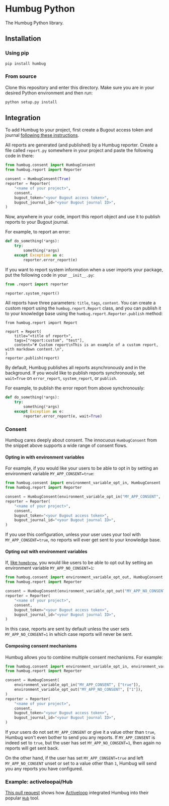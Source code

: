 # Humbug Python

The Humbug Python library.

## Installation

### Using pip

```bash
pip install humbug
```

### From source

Clone this repository and enter this directory. Make sure you are in your desired Python environment
and then run:

```bash
python setup.py install
```

## Integration

To add Humbug to your project, first create a Bugout access token and journal [following these
instructions](../README.md#trying-it-out).

All reports are generated (and published) by a Humbug reporter. Create a file called `report.py`
somewhere in your project and paste the following code in there:

```python
from humbug.consent import HumbugConsent
from humbug.report import Reporter

consent = HumbugConsent(True)
reporter = Reporter(
    "<name of your project>",
    consent,
    bugout_token="<your Bugout access token>",
    bugout_journal_id="<your Bugout journal ID>",
)
```

Now, anywhere in your code, import this report object and use it to publish reports to your
Bugout journal.

For example, to report an error:

```python
def do_something(*args):
    try:
        something(*args)
    except Exception as e:
        reporter.error_report(e)
```

If you want to report system information when a user imports your package, put the following code
in your `__init__.py`:

```python
from .report import reporter

reporter.system_report()
```

All reports have three parameters: `title`, `tags`, `content`. You can create a custom report using
the `humbug.report.Report` class, and you can publish it to your knowledge base using the
`humbug.report.Reporter.publish` method:

```
from humbug.report import Report

report = Report(
    title="<title of report>",
    tags=["report:custom", "test"],
    content="# Custom report\nThis is an example of a custom report, with markdown content.\n",
)
reporter.publish(report)
```

By default, Humbug publishes all reports asynchronously and in the background. If you would like to
publish reports synchronously, set `wait=True` on `error_report`, `system_report`, or `publish`.

For example, to publish the error report from above synchronously:

```python
def do_something(*args):
    try:
        something(*args)
    except Exception as e:
        reporter.error_report(e, wait=True)
```

### Consent

Humbug cares deeply about consent. The innocuous `HumbugConsent` from the snippet above supports
a wide range of consent flows.

#### Opting in with environment variables

For example, if you would like your users to be able to opt in by setting an environment variable
`MY_APP_CONSENT=true`:

```python
from humbug.consent import environment_variable_opt_in, HumbugConsent
from humbug.report import Reporter

consent = HumbugConsent(environment_variable_opt_in("MY_APP_CONSENT", ["true"]))
reporter = Reporter(
    "<name of your project>",
    consent,
    bugout_token="<your Bugout access token>",
    bugout_journal_id="<your Bugout journal ID>",
)
```

If you use this configuration, unless your user uses your tool with `MY_APP_CONSENT=true`, no
reports will ever get sent to your knowledge base.

#### Opting out with environment variables

If, [like `homebrew`](https://docs.brew.sh/Analytics#opting-out), you would like users to be able to
opt out by setting an environment variable `MY_APP_NO_CONSENT=1`:

```python
from humbug.consent import environment_variable_opt_out, HumbugConsent
from humbug.report import Reporter

consent = HumbugConsent(environment_variable_opt_out("MY_APP_NO_CONSENT", ["1"]))
reporter = Reporter(
    "<name of your project>",
    consent,
    bugout_token="<your Bugout access token>",
    bugout_journal_id="<your Bugout journal ID>",
)
```

In this case, reports are sent by default unless the user sets `MY_APP_NO_CONSENT=1` in which
case reports will never be sent.

#### Composing consent mechanisms

Humbug allows you to combine multiple consent mechanisms. For example:

```python
from humbug.consent import environment_variable_opt_in, environment_variable_opt_out, HumbugConsent
from humbug.report import Reporter

consent = HumbugConsent(
    environment_variable_opt_in("MY_APP_CONSENT", ["true"]),
    environment_variable_opt_out("MY_APP_NO_CONSENT", ["1"]),
)
reporter = Reporter(
    "<name of your project>",
    consent,
    bugout_token="<your Bugout access token>",
    bugout_journal_id="<your Bugout journal ID>",
)
```

If your users do not set `MY_APP_CONSENT` or give it a value other than `true`, Humbug won't even
bother to send you any reports. If `MY_APP_CONSENT` is indeed set to `true`, but the user has
set `MY_APP_NO_CONSENT=1`, then again no reports will get sent back.

On the other hand, if the user has set `MY_APP_CONSENT=true` and left `MY_APP_NO_CONSENT` unset or
set to a value other than `1`, Humbug will send you any reports you have configured.

### Example: activeloopai/Hub

[This pull request](https://github.com/activeloopai/Hub/pull/624) shows how
[Activeloop](https://www.activeloop.ai/) integrated Humbug into their popular
[`Hub`](https://github.com/activeloopai/Hub) tool.
